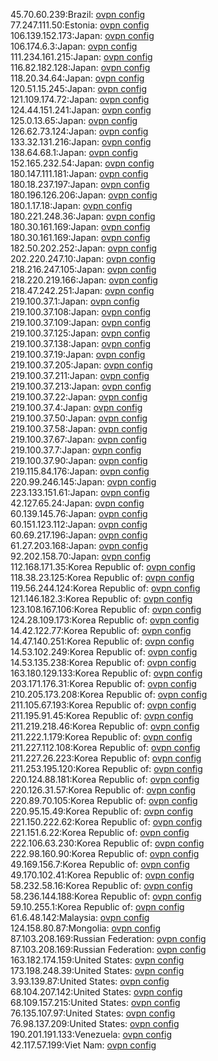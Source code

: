 45.70.60.239:Brazil: [ovpn config](vpn/45_70_60_239.ovpn)  
77.247.111.50:Estonia: [ovpn config](vpn/77_247_111_50.ovpn)  
106.139.152.173:Japan: [ovpn config](vpn/106_139_152_173.ovpn)  
106.174.6.3:Japan: [ovpn config](vpn/106_174_6_3.ovpn)  
111.234.161.215:Japan: [ovpn config](vpn/111_234_161_215.ovpn)  
116.82.182.128:Japan: [ovpn config](vpn/116_82_182_128.ovpn)  
118.20.34.64:Japan: [ovpn config](vpn/118_20_34_64.ovpn)  
120.51.15.245:Japan: [ovpn config](vpn/120_51_15_245.ovpn)  
121.109.174.72:Japan: [ovpn config](vpn/121_109_174_72.ovpn)  
124.44.151.241:Japan: [ovpn config](vpn/124_44_151_241.ovpn)  
125.0.13.65:Japan: [ovpn config](vpn/125_0_13_65.ovpn)  
126.62.73.124:Japan: [ovpn config](vpn/126_62_73_124.ovpn)  
133.32.131.216:Japan: [ovpn config](vpn/133_32_131_216.ovpn)  
138.64.68.1:Japan: [ovpn config](vpn/138_64_68_1.ovpn)  
152.165.232.54:Japan: [ovpn config](vpn/152_165_232_54.ovpn)  
180.147.111.181:Japan: [ovpn config](vpn/180_147_111_181.ovpn)  
180.18.237.197:Japan: [ovpn config](vpn/180_18_237_197.ovpn)  
180.196.126.206:Japan: [ovpn config](vpn/180_196_126_206.ovpn)  
180.1.17.18:Japan: [ovpn config](vpn/180_1_17_18.ovpn)  
180.221.248.36:Japan: [ovpn config](vpn/180_221_248_36.ovpn)  
180.30.161.169:Japan: [ovpn config](vpn/180_30_161_169.ovpn)  
180.30.161.169:Japan: [ovpn config](vpn/180_30_161_169.ovpn)  
182.50.202.252:Japan: [ovpn config](vpn/182_50_202_252.ovpn)  
202.220.247.10:Japan: [ovpn config](vpn/202_220_247_10.ovpn)  
218.216.247.105:Japan: [ovpn config](vpn/218_216_247_105.ovpn)  
218.220.219.166:Japan: [ovpn config](vpn/218_220_219_166.ovpn)  
218.47.242.251:Japan: [ovpn config](vpn/218_47_242_251.ovpn)  
219.100.37.1:Japan: [ovpn config](vpn/219_100_37_1.ovpn)  
219.100.37.108:Japan: [ovpn config](vpn/219_100_37_108.ovpn)  
219.100.37.109:Japan: [ovpn config](vpn/219_100_37_109.ovpn)  
219.100.37.125:Japan: [ovpn config](vpn/219_100_37_125.ovpn)  
219.100.37.138:Japan: [ovpn config](vpn/219_100_37_138.ovpn)  
219.100.37.19:Japan: [ovpn config](vpn/219_100_37_19.ovpn)  
219.100.37.205:Japan: [ovpn config](vpn/219_100_37_205.ovpn)  
219.100.37.211:Japan: [ovpn config](vpn/219_100_37_211.ovpn)  
219.100.37.213:Japan: [ovpn config](vpn/219_100_37_213.ovpn)  
219.100.37.22:Japan: [ovpn config](vpn/219_100_37_22.ovpn)  
219.100.37.4:Japan: [ovpn config](vpn/219_100_37_4.ovpn)  
219.100.37.50:Japan: [ovpn config](vpn/219_100_37_50.ovpn)  
219.100.37.58:Japan: [ovpn config](vpn/219_100_37_58.ovpn)  
219.100.37.67:Japan: [ovpn config](vpn/219_100_37_67.ovpn)  
219.100.37.7:Japan: [ovpn config](vpn/219_100_37_7.ovpn)  
219.100.37.90:Japan: [ovpn config](vpn/219_100_37_90.ovpn)  
219.115.84.176:Japan: [ovpn config](vpn/219_115_84_176.ovpn)  
220.99.246.145:Japan: [ovpn config](vpn/220_99_246_145.ovpn)  
223.133.151.61:Japan: [ovpn config](vpn/223_133_151_61.ovpn)  
42.127.65.24:Japan: [ovpn config](vpn/42_127_65_24.ovpn)  
60.139.145.76:Japan: [ovpn config](vpn/60_139_145_76.ovpn)  
60.151.123.112:Japan: [ovpn config](vpn/60_151_123_112.ovpn)  
60.69.217.196:Japan: [ovpn config](vpn/60_69_217_196.ovpn)  
61.27.203.168:Japan: [ovpn config](vpn/61_27_203_168.ovpn)  
92.202.158.70:Japan: [ovpn config](vpn/92_202_158_70.ovpn)  
112.168.171.35:Korea Republic of: [ovpn config](vpn/112_168_171_35.ovpn)  
118.38.23.125:Korea Republic of: [ovpn config](vpn/118_38_23_125.ovpn)  
119.56.244.124:Korea Republic of: [ovpn config](vpn/119_56_244_124.ovpn)  
121.146.182.3:Korea Republic of: [ovpn config](vpn/121_146_182_3.ovpn)  
123.108.167.106:Korea Republic of: [ovpn config](vpn/123_108_167_106.ovpn)  
124.28.109.173:Korea Republic of: [ovpn config](vpn/124_28_109_173.ovpn)  
14.42.122.77:Korea Republic of: [ovpn config](vpn/14_42_122_77.ovpn)  
14.47.140.251:Korea Republic of: [ovpn config](vpn/14_47_140_251.ovpn)  
14.53.102.249:Korea Republic of: [ovpn config](vpn/14_53_102_249.ovpn)  
14.53.135.238:Korea Republic of: [ovpn config](vpn/14_53_135_238.ovpn)  
163.180.129.133:Korea Republic of: [ovpn config](vpn/163_180_129_133.ovpn)  
203.171.176.31:Korea Republic of: [ovpn config](vpn/203_171_176_31.ovpn)  
210.205.173.208:Korea Republic of: [ovpn config](vpn/210_205_173_208.ovpn)  
211.105.67.193:Korea Republic of: [ovpn config](vpn/211_105_67_193.ovpn)  
211.195.91.45:Korea Republic of: [ovpn config](vpn/211_195_91_45.ovpn)  
211.219.218.46:Korea Republic of: [ovpn config](vpn/211_219_218_46.ovpn)  
211.222.1.179:Korea Republic of: [ovpn config](vpn/211_222_1_179.ovpn)  
211.227.112.108:Korea Republic of: [ovpn config](vpn/211_227_112_108.ovpn)  
211.227.26.223:Korea Republic of: [ovpn config](vpn/211_227_26_223.ovpn)  
211.253.195.120:Korea Republic of: [ovpn config](vpn/211_253_195_120.ovpn)  
220.124.88.181:Korea Republic of: [ovpn config](vpn/220_124_88_181.ovpn)  
220.126.31.57:Korea Republic of: [ovpn config](vpn/220_126_31_57.ovpn)  
220.89.70.105:Korea Republic of: [ovpn config](vpn/220_89_70_105.ovpn)  
220.95.15.49:Korea Republic of: [ovpn config](vpn/220_95_15_49.ovpn)  
221.150.222.62:Korea Republic of: [ovpn config](vpn/221_150_222_62.ovpn)  
221.151.6.22:Korea Republic of: [ovpn config](vpn/221_151_6_22.ovpn)  
222.106.63.230:Korea Republic of: [ovpn config](vpn/222_106_63_230.ovpn)  
222.98.160.90:Korea Republic of: [ovpn config](vpn/222_98_160_90.ovpn)  
49.169.156.7:Korea Republic of: [ovpn config](vpn/49_169_156_7.ovpn)  
49.170.102.41:Korea Republic of: [ovpn config](vpn/49_170_102_41.ovpn)  
58.232.58.16:Korea Republic of: [ovpn config](vpn/58_232_58_16.ovpn)  
58.236.144.188:Korea Republic of: [ovpn config](vpn/58_236_144_188.ovpn)  
59.10.255.1:Korea Republic of: [ovpn config](vpn/59_10_255_1.ovpn)  
61.6.48.142:Malaysia: [ovpn config](vpn/61_6_48_142.ovpn)  
124.158.80.87:Mongolia: [ovpn config](vpn/124_158_80_87.ovpn)  
87.103.208.169:Russian Federation: [ovpn config](vpn/87_103_208_169.ovpn)  
87.103.208.169:Russian Federation: [ovpn config](vpn/87_103_208_169.ovpn)  
163.182.174.159:United States: [ovpn config](vpn/163_182_174_159.ovpn)  
173.198.248.39:United States: [ovpn config](vpn/173_198_248_39.ovpn)  
3.93.139.87:United States: [ovpn config](vpn/3_93_139_87.ovpn)  
68.104.207.142:United States: [ovpn config](vpn/68_104_207_142.ovpn)  
68.109.157.215:United States: [ovpn config](vpn/68_109_157_215.ovpn)  
76.135.107.97:United States: [ovpn config](vpn/76_135_107_97.ovpn)  
76.98.137.209:United States: [ovpn config](vpn/76_98_137_209.ovpn)  
190.201.191.133:Venezuela: [ovpn config](vpn/190_201_191_133.ovpn)  
42.117.57.199:Viet Nam: [ovpn config](vpn/42_117_57_199.ovpn)  
